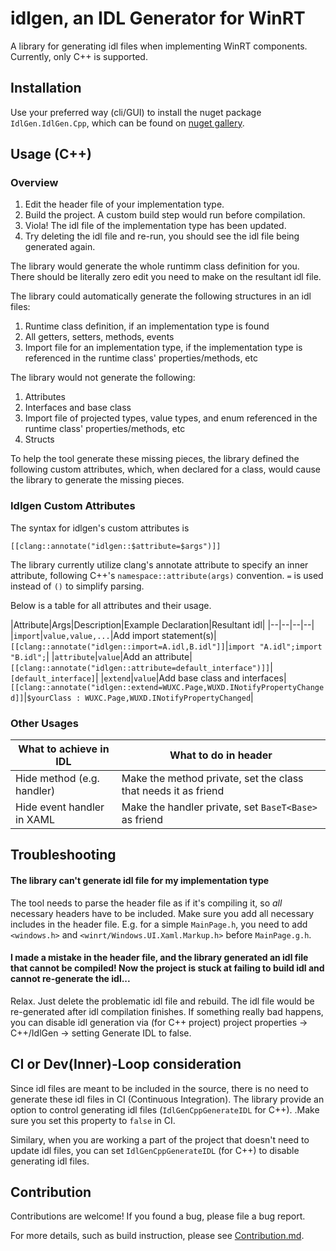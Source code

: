 # idlgen, an IDL Generator for WinRT

A library for generating idl files when implementing WinRT components. Currently, only C++ is supported.

## Installation

Use your preferred way (cli/GUI) to install the nuget package `IdlGen.IdlGen.Cpp`, which can be found on [nuget gallery](TODO:insert-link).

## Usage (C++)

### Overview

1. Edit the header file of your implementation type.
2. Build the project. A custom build step would run before compilation.
3. Viola! The idl file of the implementation type has been updated.
4. Try deleting the idl file and re-run, you should see the idl file being generated again.

The library would generate the whole runtimm class definition for you. There should be literally zero edit you need to make on the resultant idl file.

The library could automatically generate the following structures in an idl files:
1. Runtime class definition, if an implementation type is found
2. All getters, setters, methods, events
3. Import file for an implementation type, if the implementation type is referenced in the runtime class' properties/methods, etc

The library would not generate the following:
1. Attributes
2. Interfaces and base class
3. Import file of projected types, value types, and enum referenced in the runtime class' properties/methods, etc
4. Structs

To help the tool generate these missing pieces, the library defined the following custom attributes, which, when declared for a class, would cause the library to generate the missing pieces.

### Idlgen Custom Attributes

The syntax for idlgen's custom attributes is
```
[[clang::annotate("idlgen::$attribute=$args")]]
```

The library currently utilize clang's annotate attribute to specify an inner attribute, following C++'s `namespace::attribute(args)` convention. `=` is used instead of `()` to simplify parsing.

Below is a table for all attributes and their usage.

|Attribute|Args|Description|Example Declaration|Resultant idl|
|--|--|--|--|
|`import`|`value,value,...`|Add import statement(s)|`[[clang::annotate("idlgen::import=A.idl,B.idl"]]`|`import "A.idl";import "B.idl";`|
|`attribute`|`value`|Add an attribute|`[[clang::annotate("idlgen::attribute=default_interface")]]`|`[default_interface]`|
|`extend`|`value`|Add base class and interfaces|`[[clang::annotate("idlgen::extend=WUXC.Page,WUXD.INotifyPropertyChanged]]`|`$yourClass : WUXC.Page,WUXD.INotifyPropertyChanged`|

### Other Usages

|What to achieve in IDL|What to do in header|
|--|--|
|Hide method (e.g. handler)|Make the method private, set the class that needs it as friend|
|Hide event handler in XAML|Make the handler private, set `BaseT<Base>` as friend|

## Troubleshooting

#### The library can't generate idl file for my implementation type

The tool needs to parse the header file as if it's compiling it, so _all_ necessary headers have to be included. Make sure you add all necessary includes in the header file. E.g. for a simple `MainPage.h`, you need to add `<windows.h>` and `<winrt/Windows.UI.Xaml.Markup.h>` before `MainPage.g.h`.

#### I made a mistake in the header file, and the library generated an idl file that cannot be compiled! Now the project is stuck at failing to build idl and cannot re-generate the idl...

Relax. Just delete the problematic idl file and rebuild. The idl file would be re-generated after idl compilation finishes. If something really bad happens, you can disable idl generation via (for C++ project) project properties -> C++/IdlGen -> setting Generate IDL to false.

## CI or Dev(Inner)-Loop consideration

Since idl files are meant to be included in the source, there is no need to generate these idl files in CI (Continuous Integration). The library provide an option to control generating idl files (`IdlGenCppGenerateIDL` for C++). .Make sure you set this property to `false` in CI.

Similary, when you are working a part of the project that doesn't need to update idl files, you can set `IdlGenCppGenerateIDL` (for C++) to disable generating idl files.

## Contribution

Contributions are welcome! If you found a bug, please file a bug report.

For more details, such as build instruction, please see [Contribution.md](Contribution.md).
